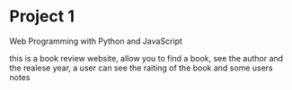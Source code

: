 # Project 1

Web Programming with Python and JavaScript

this is a book review website, allow you to find a book, see the author and the realese year,
a user can see the raiting of the book and some users notes
